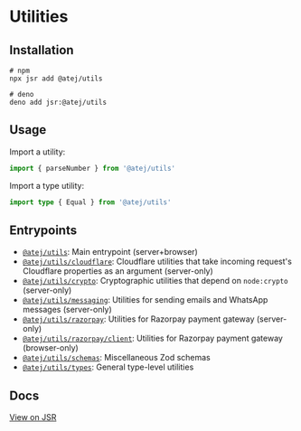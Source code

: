 # Utilities

## Installation

```shell
# npm
npx jsr add @atej/utils

# deno
deno add jsr:@atej/utils
```

## Usage

Import a utility:

```typescript
import { parseNumber } from '@atej/utils'
```

Import a type utility:

```typescript
import type { Equal } from '@atej/utils'
```

## Entrypoints

- [`@atej/utils`](https://jsr.io/@atej/utils/doc#default): Main entrypoint (server+browser)
- [`@atej/utils/cloudflare`](https://jsr.io/@atej/utils/doc#cloudflare): Cloudflare utilities that
  take incoming request's Cloudflare properties as an argument (server-only)
- [`@atej/utils/crypto`](https://jsr.io/@atej/utils/doc#crypto): Cryptographic utilities that depend
  on `node:crypto` (server-only)
- [`@atej/utils/messaging`](https://jsr.io/@atej/utils/doc#messaging): Utilities for sending emails
  and WhatsApp messages (server-only)
- [`@atej/utils/razorpay`](https://jsr.io/@atej/utils/doc#razorpay): Utilities for Razorpay payment
  gateway (server-only)
- [`@atej/utils/razorpay/client`](https://jsr.io/@atej/utils/doc#razorpay/client): Utilities for
  Razorpay payment gateway (browser-only)
- [`@atej/utils/schemas`](https://jsr.io/@atej/utils/doc#schemas): Miscellaneous Zod schemas
- [`@atej/utils/types`](https://jsr.io/@atej/utils/doc#types): General type-level utilities

## Docs

[View on JSR](https://jsr.io/@atej/utils/doc)
